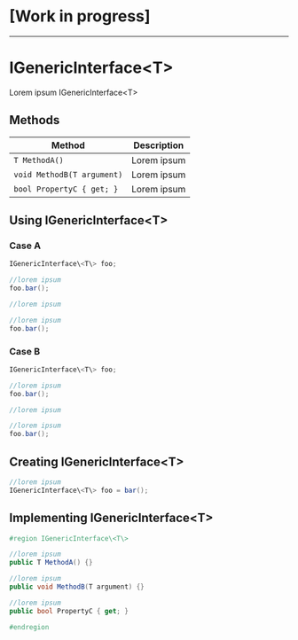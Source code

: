 # [Work in progress]

---

# IGenericInterface\<T\>

Lorem ipsum IGenericInterface\<T\>

## Methods

Method | Description
--- | ---
`T MethodA()` | Lorem ipsum
`void MethodB(T argument)` | Lorem ipsum
`bool PropertyC { get; }` | Lorem ipsum

## Using IGenericInterface\<T\>

### Case A

```csharp
IGenericInterface\<T\> foo;

//lorem ipsum
foo.bar();

//lorem ipsum

//lorem ipsum
foo.bar();
```

### Case B

```csharp
IGenericInterface\<T\> foo;

//lorem ipsum
foo.bar();

//lorem ipsum

//lorem ipsum
foo.bar();
```

## Creating IGenericInterface\<T\>

```csharp
//lorem ipsum
IGenericInterface\<T\> foo = bar();
```

## Implementing IGenericInterface\<T\>

```csharp
#region IGenericInterface\<T\>

//lorem ipsum
public T MethodA() {}

//lorem ipsum
public void MethodB(T argument) {}

//lorem ipsum
public bool PropertyC { get; }

#endregion
```
